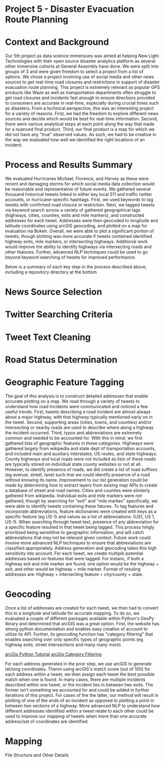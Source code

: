 # Project 5 - Disaster Evacuation Route Planning

# Context and Background

Our 5th project as data science immersives was aimed at helping New Light Technologies with their open source disaster analytics platform as several other immersive cohorts at General Assembly have done. We were split into groups of 3 and were given freedom to select a project from a list of options. We chose a project involving use of social media and other news sources to get real-time road closures and restrictions in support of disaster evacuation route planning. This project is extremely relevant as popular GPS products like Waze as well as transportation departments often struggle to get road closures and incidents fast enough to ensure directions provided to consumers are accurate in real-time, especially during crucial times such as disasters. From a technical perspective, this was an interesting project for a variety of reasons. First, we had the freedom to explore different news sources and decide which would be best for real-time information. Second, there were various analytical steps at each point along the way that made for a nuanced final product. Third, our final product is a map for which we did not have any "true" observed values. As such, we had to be creative in the way we evaluated how well we identified the right locations of an incident.

# Process and Results Summary

We evaluated Hurricanes Michael, Florence, and Harvey as these were recent and damaging storms for which social media data collection would be reasonable and representative of future events. We gathered several thousand historical tweets linked to either key local 511 and traffic twitter accounts, or hurricane-specific hashtags. First, we used keywords to tag tweets with confirmed road closure or restriction. Next, we tagged tweets via keyword search across a variety of gathered geographical tags (highways, cities, counties, exits and mile markers), and constructed addresses for each tweet. Addresses were then geocoded to longitude and latitude coordinates using arcGIS geocoding, and plotted on a map for evaluation via Bokeh. Overall, we were able to plot a significant portion of tweets, though plotting was more accurate if tweets contained identified highway exits, mile markers, or intersecting highways. Additional work would improve the ability to identify highways via intersecting roads and other features. Further, advanced NLP techniques could be used to go beyond keyword searching of tweets for improved performance.

Below is a summary of each key step in the process described above, including a repository directory at the bottom

# News Source Selection

# Twitter Searching Criteria

# Tweet Text Cleaning

# Road Status Determination

# Geographic Feature Tagging

The goal of this analysis is to construct detailed addresses that enable accurate plotting on a map.
We read through a variety of tweets to understand how road incidents were communicated and noticed a few useful trends. First, tweets describing a road incident are almost always about a major highway, with that highway typically mentioned early on in the tweet. Second, supporting areas (cities, towns, and counties) and/or intersecting or nearby roads are used to describe where along a highway the incident occurred. Third, typos and abbreviations are extremely common and needed to be accounted for. With this in mind, we first gathered lists of geographic features in these categories.
Highways were gathered largely from wikipedia and state dept of transportation accounts, and included main and auxiliary interstates, US routes, and state highways. County highways and local roads were not included as lists of these roads are typically stored on individual state county websites or not at all. However, to identify presence of roads, we did create a list of road suffixes (eg avenue, street, lane) such that we could identify presence of a road without knowing its name. Improvement to our list generation could be made by determining how to extract layers from exising map APIs to create a database of street and road names. Cities and counties were siimlarly gathered from wikipedia. Individual exits and mile markers were not gathered, though by searching for "exit" and "mile markes" specifically, we were able to identify tweets containing these fatures.
To tag features and incorporate abbreviations, feature dictionaries were created with keys as a specific feature (eg US-1) and values as a list of abbreviations: (US1, US 1, US-1). When searching through tweet text, presence of any abbreviation for a specific feature resulted in that tweet being tagged. This process hihgly prioritized being sensititive to geographic information, and will catch abbreviations that may not be relevant given context. Future work could involve more advanced NLP techniques to ensure that abbreviations are classified appropriately. Address generation and geocoding takes this high sensitivity into account.
For each tweet, we create multiple potential addresses based on features that were tagged. For instanc, if both a highway exit and mile marker are found, one option would be the highway + exit, and other would be highway + mile marker. Format of resuling addresses are: Highway + intersecting feature + city/county + state. 

# Geocoding
Once a list of addresses are created for each tweet, we then had to convert this to a longitude and latitude for accurate mapping. To do so, we evaluated a couple of different packages available within Python's GeoPy library and determined that arcGIS was a great option. First, the website has strong python documentation and enables easy creation of account to utilize its API. Further, its geocoding function has "category filtering" that enables searching over only specific types of geographic points (eg highway exits, street intersections and many many more).

[arcGis Python Tutorial](https://developers.arcgis.com/labs/browse/?product=python&topic=any)
[arcGis Category Filtering](https://developers.arcgis.com/rest/geocode/api-reference/geocoding-category-filtering.htm#GUID-20D9858C-C27C-4C9C-BE4C-1EDB36E04D62)

For each address generated in the prior step, we use arcGIS to generate lat/long coordinates. Thenm using arcGIS's match score (out of 100) for each address within a tweet, we then assign each tweet the best possible match when one is found. In many cases, there are multiple incidents described within one tweet, or the incident lies in between two exits. The former isn't something we accounted for and could be added in further iterations of this project. For cases of the the latter, our method will result in plotting of one of the ends of an incident as opposed to plotting a point in between two sections of a highway. More advanced NLP to understand how different addresses identified within a tweet relate to each other could be used to improve our mapping of tweets when more than one accurate address/set of coordinates are identified.

# Mapping

File Structure and Other Details
